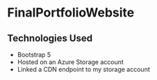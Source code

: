 # FinalPortfolioWebsite

## Technologies Used
* Bootstrap 5
* Hosted on an Azure Storage account 
* Linked a CDN endpoint to my storage account

